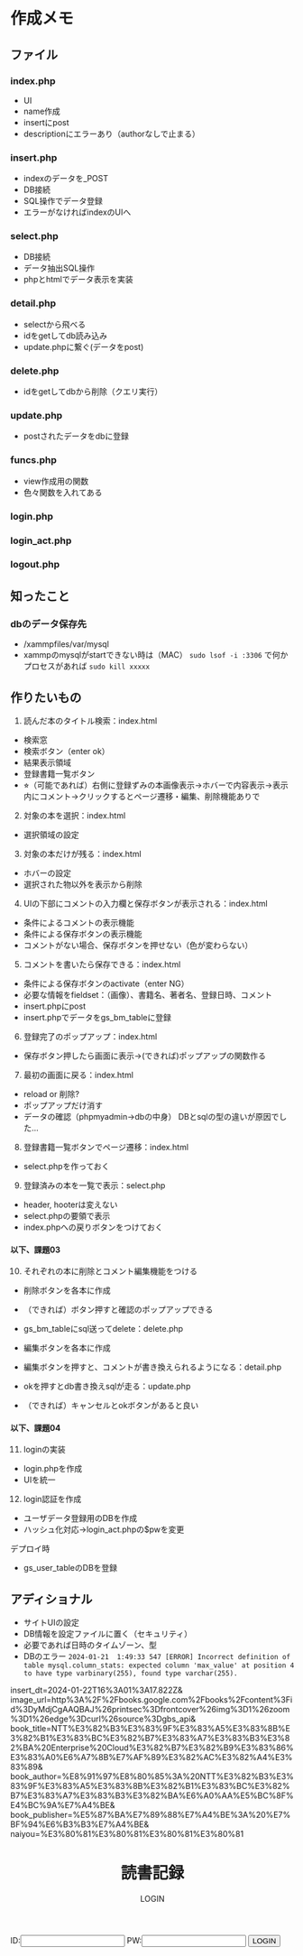 # 作成メモ

## ファイル
### index.php
* UI
* name作成
* insertにpost
* descriptionにエラーあり（authorなしで止まる）

### insert.php
* indexのデータを_POST
* DB接続
* SQL操作でデータ登録
* エラーがなければindexのUIへ

### select.php
* DB接続
* データ抽出SQL操作
* phpとhtmlでデータ表示を実装

### detail.php
* selectから飛べる
* idをgetしてdb読み込み
* update.phpに繋ぐ(データをpost)

### delete.php
* idをgetしてdbから削除（クエリ実行）

### update.php
* postされたデータをdbに登録

### funcs.php
* view作成用の関数
* 色々関数を入れてある

### login.php


### login_act.php


### logout.php

## 知ったこと
### dbのデータ保存先
* /xammpfiles/var/mysql
* xammpのmysqlがstartできない時は（MAC）
`sudo lsof -i :3306`
で何かプロセスがあれば
`sudo kill xxxxx`


## 作りたいもの
1. 読んだ本のタイトル検索：index.html  
* 検索窓
* 検索ボタン（enter ok）
* 結果表示領域
* 登録書籍一覧ボタン
* ⭐︎（可能であれば）右側に登録ずみの本画像表示→ホバーで内容表示→表示内にコメント→クリックするとページ遷移・編集、削除機能ありで

2. 対象の本を選択：index.html  
* 選択領域の設定

3. 対象の本だけが残る：index.html  
* ホバーの設定
* 選択された物以外を表示から削除

4. UIの下部にコメントの入力欄と保存ボタンが表示される：index.html  
* 条件によるコメントの表示機能
* 条件による保存ボタンの表示機能
* コメントがない場合、保存ボタンを押せない（色が変わらない）

5. コメントを書いたら保存できる：index.html  
* 条件による保存ボタンのactivate（enter NG）
* 必要な情報をfieldset：（画像）、書籍名、著者名、登録日時、コメント
* insert.phpにpost
* insert.phpでデータをgs_bm_tableに登録

6. 登録完了のポップアップ：index.html  
* 保存ボタン押したら画面に表示->(できれば)ポップアップの関数作る

7. 最初の画面に戻る：index.html  
* reload or 削除?
* ポップアップだけ消す
* データの確認（phpmyadmin->dbの中身） DBとsqlの型の違いが原因でした...

8. 登録書籍一覧ボタンでページ遷移：index.html  
* select.phpを作っておく

9. 登録済みの本を一覧で表示：select.php
* header, hooterは変えない
* select.phpの要領で表示
* index.phpへの戻りボタンをつけておく

#### 以下、課題03
10. それぞれの本に削除とコメント編集機能をつける
* 削除ボタンを各本に作成
* （できれば）ボタン押すと確認のポップアップできる
* gs_bm_tableにsql送ってdelete：delete.php

* 編集ボタンを各本に作成
* 編集ボタンを押すと、コメントが書き換えられるようになる：detail.php
* okを押すとdb書き換えsqlが走る：update.php
* （できれば）キャンセルとokボタンがあると良い


#### 以下、課題04
11. loginの実装
* login.phpを作成
* UIを統一

12. login認証を作成
* ユーザデータ登録用のDBを作成
* ハッシュ化対応->login_act.phpの$pwを変更



デプロイ時
* gs_user_tableのDBを登録

## アディショナル
* サイトUIの設定
* DB情報を設定ファイルに置く（セキュリティ）
* 必要であれば日時のタイムゾーン、型
* DBのエラー
`2024-01-21  1:49:33 547 [ERROR] Incorrect definition of table mysql.column_stats: expected column 'max_value' at position 4 to have type varbinary(255), found type varchar(255).`


insert_dt=2024-01-22T16%3A01%3A17.822Z&
image_url=http%3A%2F%2Fbooks.google.com%2Fbooks%2Fcontent%3Fid%3DyMdjCgAAQBAJ%26printsec%3Dfrontcover%26img%3D1%26zoom%3D1%26edge%3Dcurl%26source%3Dgbs_api&
book_title=NTT%E3%82%B3%E3%83%9F%E3%83%A5%E3%83%8B%E3%82%B1%E3%83%BC%E3%82%B7%E3%83%A7%E3%83%B3%E3%82%BA%20Enterprise%20Cloud%E3%82%B7%E3%82%B9%E3%83%86%E3%83%A0%E6%A7%8B%E7%AF%89%E3%82%AC%E3%82%A4%E3%83%89&
book_author=%E8%91%97%E8%80%85%3A%20NTT%E3%82%B3%E3%83%9F%E3%83%A5%E3%83%8B%E3%82%B1%E3%83%BC%E3%82%B7%E3%83%A7%E3%83%B3%E3%82%BA%E6%A0%AA%E5%BC%8F%E4%BC%9A%E7%A4%BE&
book_publisher=%E5%87%BA%E7%89%88%E7%A4%BE%3A%20%E7%BF%94%E6%B3%B3%E7%A4%BE&
naiyou=%E3%80%81%E3%80%81%E3%80%81%E3%80%81


<!DOCTYPE html>
<html>
<head>
<meta charset="utf-8">
<meta name="viewport" content="width=device-width">
<link rel="stylesheet" href="css/main.css" />
<link href="css/bootstrap.min.css" rel="stylesheet">
<link rel="stylesheet" href="css/style.css">
<style>div{padding: 10px;font-size:16px;}</style>
<title>ログイン</title>
</head>
<body>

<header>
<h1>読書記録</h1>
  <nav class="navbar navbar-default">LOGIN</nav>
</header>

<!-- lLOGINogin_act.php は認証処理用のPHPです。 -->
<form name="form1" action="login_act.php" method="post">
ID:<input type="text" name="lid" />
PW:<input type="password" name="lpw" />
<input type="submit" value="LOGIN" />
</form>


</body>
</html>